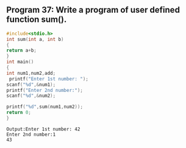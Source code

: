 ## Program 37: Write a program of user defined function sum().
```C
#include<stdio.h>
int sum(int a, int b)
{
return a+b;	
}
int main()
{
int num1,num2,add;
 printf("Enter 1st number: ");
scanf("%d",&num1);
printf("Enter 2nd number:");
scanf("%d",&num2);

printf("%d",sum(num1,num2));
return 0;
}
```
```
Output:Enter 1st number: 42
Enter 2nd number:1
43
  ```
